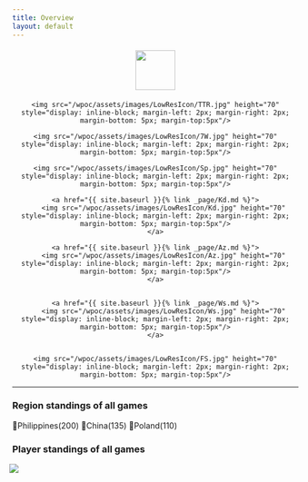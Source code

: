```yaml
---
title: Overview
layout: default
---
```


<div align="center">
	<a href="{{ site.baseurl }}{% link _page/Ccs.md %}">
		<img src="/wpoc/assets/images/LowResIcon/Ccs.jpg" height="70" style="display: inline-block; margin-left: 2px; margin-right: 2px; margin-bottom: 5px; margin-top:5px"/>
	</a>
	
	<img src="/wpoc/assets/images/LowResIcon/TTR.jpg" height="70" style="display: inline-block; margin-left: 2px; margin-right: 2px; margin-bottom: 5px; margin-top:5px"/>

	<img src="/wpoc/assets/images/LowResIcon/7W.jpg" height="70" style="display: inline-block; margin-left: 2px; margin-right: 2px; margin-bottom: 5px; margin-top:5px"/>

	<img src="/wpoc/assets/images/LowResIcon/Sp.jpg" height="70" style="display: inline-block; margin-left: 2px; margin-right: 2px; margin-bottom: 5px; margin-top:5px"/>

	<a href="{{ site.baseurl }}{% link _page/Kd.md %}">
		<img src="/wpoc/assets/images/LowResIcon/Kd.jpg" height="70" style="display: inline-block; margin-left: 2px; margin-right: 2px; margin-bottom: 5px; margin-top:5px"/>
	</a>

	<a href="{{ site.baseurl }}{% link _page/Az.md %}">
		<img src="/wpoc/assets/images/LowResIcon/Az.jpg" height="70" style="display: inline-block; margin-left: 2px; margin-right: 2px; margin-bottom: 5px; margin-top:5px"/>
	</a>


	<a href="{{ site.baseurl }}{% link _page/Ws.md %}">
		<img src="/wpoc/assets/images/LowResIcon/Ws.jpg" height="70" style="display: inline-block; margin-left: 2px; margin-right: 2px; margin-bottom: 5px; margin-top:5px"/>
	</a>

	
	<img src="/wpoc/assets/images/LowResIcon/FS.jpg" height="70" style="display: inline-block; margin-left: 2px; margin-right: 2px; margin-bottom: 5px; margin-top:5px"/>
</div>



---




### Region standings of all games 
🥇Philippines(200) 🥈China(135) 🥉Poland(110)


### Player standings of all games


<div align="left">
 <img src="/wpoc/assets/images/AllGamesRanking.png" style="display: block; margin-left: -5px; margin-bottom: 5px"/>
</div>


<!---
{% for post in site.tags.7W %}
{{ post.excerpt }}
{% endfor %}
<br>
-->




